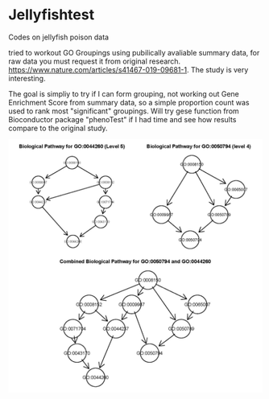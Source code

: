 # Jellyfishtest
Codes on jellyfish poison data

tried to workout GO Groupings using pubilically avaliable summary data, for raw data you must request it from original research. https://www.nature.com/articles/s41467-019-09681-1. The study is very interesting. 

The goal is simpliy to try if I can form grouping, not working out Gene Enrichment Score from summary data, so a simple proportion count was used to rank most "significant" groupings. Will try gese function from Bioconductor package "phenoTest" if I had time and see how results compare to the original study. 

![plot1](GOGroup1.jpg)
